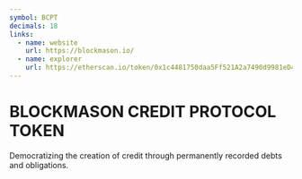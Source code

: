 ```yaml
---
symbol: BCPT
decimals: 18
links:
  - name: website
    url: https://blockmason.io/
  - name: explorer
    url: https://etherscan.io/token/0x1c4481750daa5Ff521A2a7490d9981eD46465Dbd
---
```


# BLOCKMASON CREDIT PROTOCOL TOKEN

Democratizing the creation of credit through permanently recorded debts and obligations.
